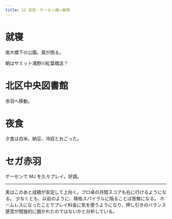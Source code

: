 ```yaml
---
title: 12 日目：ゲーセン通い解禁
---
```


# 就寝

南大橋下の公園。風が困る。

朝はサミット滝野川紅葉橋店？

# 北区中央図書館

赤羽へ移動。

# 夜食

夕食は白米、納豆、冷奴とおごった。

# セガ赤羽

ゲーセンで MJ を久々プレイ。好調。

---

実はこのあと成績が安定して上向く。プロ卓の月間スコアも右に行けるようになる。
少なくとも、以前のように、降格スパイラルに陥ることは皆無になる。
ホームレスになったことでプレイ料金に気を使うようになり、押し引きのバランス感覚が間接的に磨かれたのではないかと分析している。
